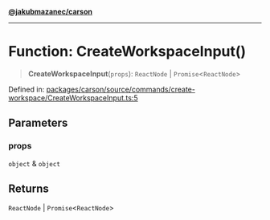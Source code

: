 [**@jakubmazanec/carson**](../README.md)

---

# Function: CreateWorkspaceInput()

> **CreateWorkspaceInput**(`props`): `ReactNode` \| `Promise`\<`ReactNode`\>

Defined in:
[packages/carson/source/commands/create-workspace/CreateWorkspaceInput.ts:5](https://github.com/jakubmazanec/tools/blob/b189bd808f93a39eacbf7e401a82a754c5ce3b63/packages/carson/source/commands/create-workspace/CreateWorkspaceInput.ts#L5)

## Parameters

### props

`object` & `object`

## Returns

`ReactNode` \| `Promise`\<`ReactNode`\>
